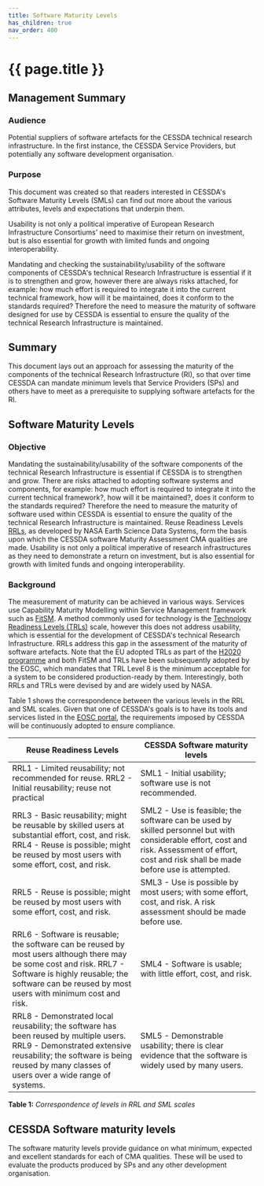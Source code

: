 ```yaml
---
title: Software Maturity Levels
has_children: true
nav_order: 400
---
```


# {{ page.title }}

## Management Summary

### Audience

Potential suppliers of software artefacts for the CESSDA technical
research infrastructure. In the first instance, the CESSDA Service
Providers, but potentially any software development organisation.

### Purpose

This document was created so that readers interested in CESSDA's Software Maturity
 Levels (SMLs) can find out more about the various attributes, levels and expectations that underpin them.

Usability is not only a political imperative of European Research
Infrastructure Consortiums' need to maximise their return on investment,
but is also essential for growth with limited funds and ongoing
interoperability.

Mandating and checking the sustainability/usability of the software
components of CESSDA's technical Research Infrastructure is essential if
it is to strengthen and grow, however there are always risks attached,
for example: how much effort is required to integrate it into the
current technical framework, how will it be maintained, does it conform
to the standards required? Therefore the need to measure the maturity of
software designed for use by CESSDA is essential to ensure the quality
of the technical Research Infrastructure is maintained.

## Summary

This document lays out an approach for assessing the maturity of the
components of the technical Research Infrastructure (RI), so that over
time CESSDA can mandate minimum levels that Service Providers (SPs) and
others have to meet as a prerequisite to supplying software artefacts
for the RI.

## Software Maturity Levels

### Objective

Mandating the sustainability/usability of the software components of the
technical Research Infrastructure is essential if CESSDA is to
strengthen and grow. There are risks attached to adopting software
systems and components, for example: how much effort is required to
integrate it into the current technical framework?, how will it be
maintained?, does it conform to the standards required? Therefore the
need to measure the maturity of software used within CESSDA is essential
to ensure the quality of the technical Research Infrastructure is
maintained. Reuse Readiness Levels [RRLs][1], as developed by NASA
Earth Science Data Systems, form the basis upon which the CESSDA
software Maturity Assessment CMA qualities are made. Usability is not only a
political imperative of research infrastructures as they need to
demonstrate a return on investment, but is also essential for growth
with limited funds and ongoing interoperability.

[1]: https://cdn.earthdata.nasa.gov/conduit/upload/2004/RRLs_v1.0.pdf

### Background

The measurement of maturity can be achieved in various ways. Services use Capability Maturity Modelling within Service Management framework such as [FitSM][2]. A method commonly used for technology is the
[Technology Readiness Levels (TRLs)][3] scale, however this does not
address usability, which is essential for the development of CESSDA's
technical Research Infrastructure. RRLs address this gap in the
assessment of the maturity of software artefacts. Note that the EU
adopted TRLs as part of the [H2020 programme][4] and both FitSM and
TRLs have been subsequently adopted by the EOSC, which mandates that
TRL Level 8 is the minimum acceptable for a system to be considered
production-ready by them. Interestingly, both RRLs and TRLs were devised
by and are widely used by NASA.

[2]: https://fitsm.itemo.org/fitsm
[3]: https://wiki.eosc-hub.eu/display/EOSC/Service+Maturity+Classification
[4]: https://ec.europa.eu/research/participants/data/ref/h2020/other/wp/2016-2017/annexes/h2020-wp1617-annex-ga_en.pdf

Table 1 shows the correspondence between the various levels in the RRL
and SML scales. Given that one of CESSDA's goals is to have its
tools and services listed in the [EOSC portal][5], the requirements
imposed by CESSDA will be continuously adopted to ensure compliance.

| **Reuse Readiness Levels** | **CESSDA Software maturity levels**|
|----------------------|----------------------|
|RRL1 - Limited reusability; not recommended for reuse. RRL2 - Initial reusability; reuse not practical|SML1 - Initial usability; software use is not recommended.|
|RRL3 - Basic reusability; might be reusable by skilled users at substantial effort, cost, and risk. RRL4 - Reuse is possible; might be reused by most users with some effort, cost, and risk.| SML2 - Use is feasible; the software can be used by skilled personnel but with considerable effort, cost and risk. Assessment of effort, cost and risk shall be made before use is attempted.|
RRL5 - Reuse is possible; might be reused by most users with some effort, cost, and risk.|SML3 - Use is possible by most users;  with some effort, cost, and risk. A risk assessment should be made before use.|
RRL6 - Software is reusable; the software can be reused by most users although there may be some cost and risk. RRL7 - Software is highly reusable; the software can be reused by most users with minimum cost and risk.|SML4 - Software is usable; with little effort, cost, and risk.|
|RRL8 - Demonstrated local reusability; the software has been reused by multiple users. RRL9 - Demonstrated extensive reusability; the software is being reused by many classes of users over a wide range of systems.|SML5 - Demonstrable usability; there is clear evidence that the software is widely used by many users.|

**Table 1:** *Correspondence of levels in RRL and SML scales*

## CESSDA Software maturity levels

The software maturity levels provide guidance on what minimum, expected
and excellent standards for each of CMA qualities. These will be used to evaluate the products produced by SPs and any other development organisation.

[5]: https://marketplace.eosc-portal.eu/
